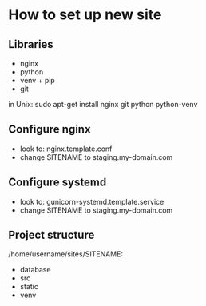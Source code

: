 How to set up new site
=====================
## Libraries 
* nginx
* python
* venv + pip
* git

in Unix:
sudo apt-get install nginx git python python-venv

## Configure nginx

* look to: nginx.template.conf
* change SITENAME to staging.my-domain.com

## Configure systemd

* look to: gunicorn-systemd.template.service
* change SITENAME to staging.my-domain.com

## Project structure

/home/username/sites/SITENAME:
* database
* src
* static
* venv
